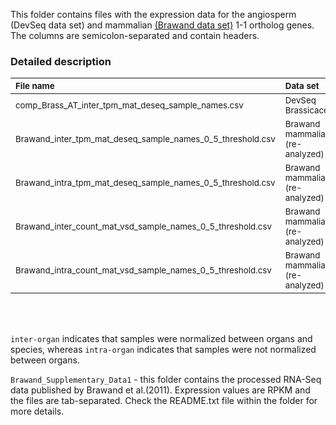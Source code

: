 This folder contains files with the expression data for the angiosperm (DevSeq data set) and mammalian [(Brawand data set)](https://pubmed.ncbi.nlm.nih.gov/22012392/) 1-1 ortholog genes. The columns are semicolon-separated and contain headers.

### Detailed description

| <sub> File name  </sub>                                                | <sub> Data set </sub>                       | <sub> Normalization </sub>    | <sub> Metric </sub> |
| :--------------------------------------------------------------------- | :------------------------------------------ | :---------------------------- | :-------------- |
| <sub> comp_Brass_AT_inter_tpm_mat_deseq_sample_names.csv </sub>        | <sub> DevSeq Brassicaceae </sub>            | <sub> DESeq inter-organ </sub>| <sub> TPM </sub>| 
| <sub> Brawand_inter_tpm_mat_deseq_sample_names_0_5_threshold.csv </sub>| <sub> Brawand mammalian (re-analyzed) </sub>| <sub> DESeq inter-organ </sub>| <sub> TPM </sub>| 
| <sub> Brawand_intra_tpm_mat_deseq_sample_names_0_5_threshold.csv </sub>| <sub> Brawand mammalian (re-analyzed) </sub>| <sub> DESeq intra-organ </sub>| <sub> TPM </sub>| 
| <sub> Brawand_inter_count_mat_vsd_sample_names_0_5_threshold.csv </sub>| <sub> Brawand mammalian (re-analyzed) </sub>| <sub> DESeq inter-organ </sub>| <sub> VST counts </sub>| 
| <sub> Brawand_intra_count_mat_vsd_sample_names_0_5_threshold.csv </sub>| <sub> Brawand mammalian (re-analyzed) </sub>| <sub> DESeq intra-organ </sub>| <sub> VST counts </sub>| 

<br/><br/>

`inter-organ` indicates that samples were normalized between organs and species, whereas `intra-organ` indicates that samples were not normalized between organs.

`Brawand_Supplementary_Data1` - this folder contains the processed RNA-Seq data published by Brawand et al.(2011). Expression values are RPKM and the files are tab-separated. Check the README.txt file within the folder for more details.
